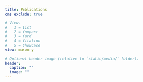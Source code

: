```yaml
---
title: Publications
cms_exclude: true

# View.
#   1 = List
#   2 = Compact
#   3 = Card
#   4 = Citation
#   5 = Showcase
view: masonry

# Optional header image (relative to `static/media/` folder).
header:
  caption: ""
  image: ""
---
```


